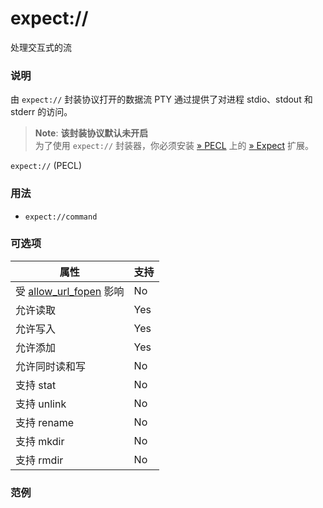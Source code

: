 expect://
=========

处理交互式的流

### 说明

由 `expect://` 封装协议打开的数据流 PTY 通过提供了对进程 stdio、stdout
和 stderr 的访问。

> **Note**: **该封装协议默认未开启**  
> <span class="simpara"> 为了使用 `expect://` 封装器，你必须安装
> <a href="https://pecl.php.net/" class="link external">» PECL</a> 上的
> <a href="https://pecl.php.net/package/expect" class="link external">» Expect</a>
> 扩展。 </span>

`expect://` (PECL)

### 用法

-   <span class="simpara">`expect://command`</span>

### 可选项

| 属性                                                                       | 支持 |
|----------------------------------------------------------------------------|------|
| 受 <a href="/filesystem/setup.html#" class="link">allow_url_fopen</a> 影响 | No   |
| 允许读取                                                                   | Yes  |
| 允许写入                                                                   | Yes  |
| 允许添加                                                                   | Yes  |
| 允许同时读和写                                                             | No   |
| 支持 <span class="function">stat</span>                                    | No   |
| 支持 <span class="function">unlink</span>                                  | No   |
| 支持 <span class="function">rename</span>                                  | No   |
| 支持 <span class="function">mkdir</span>                                   | No   |
| 支持 <span class="function">rmdir</span>                                   | No   |

### 范例
